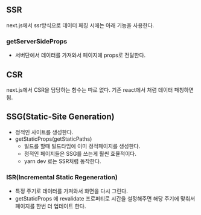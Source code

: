 
## SSR

next.js에서 ssr방식으로 데이터 페칭 시에는
아래 기능을 사용한다.
### getServerSideProps
- 서버단에서 데이터를 가져와서 페이지에 props로 전달한다.

## CSR
next.js에서 CSR을 담당하는 함수는 따로 없다.
기존 react에서 처럼 데이터 패칭하면 됨.


## SSG(Static-Site Generation)
- 정적인 사이트를 생성한다.
- getStaticProps(getStaticPaths)
  - 빌드를 할때 빌드타임에 이미 정적페이지를 생성한다.
  - 정적인 페이지들은 SSG를 쓰는게 훨씬 효율적이다.
  - yarn dev 로는 SSR처럼 동작한다.
  
### ISR(Incremental Static Regeneration)
- 특정 주기로 데이터를 가져와서 화면을 다시 그린다.
- getStaticProps 에 revalidate 프로퍼티로 시간을 설정해주면 해당 주기에 맞춰서 페이지를 한번 더 업데이트 한다.